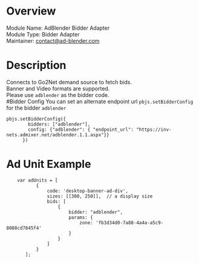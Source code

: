 # Overview

Module Name: AdBlender Bidder Adapter  
Module Type: Bidder Adapter  
Maintainer: contact@ad-blender.com

# Description

Connects to Go2Net demand source to fetch bids.  
Banner and Video formats are supported.  
Please use ```adblender``` as the bidder code.  
#Bidder Config
You can set an alternate endpoint url `pbjs.setBidderConfig` for the bidder `adblender`
```
pbjs.setBidderConfig({
        bidders: ["adblender"],
        config: {"adblender": { "endpoint_url": "https://inv-nets.admixer.net/adblender.1.1.aspx"}}
      })
```
# Ad Unit Example
```
    var adUnits = [
           {
               code: 'desktop-banner-ad-div',
               sizes: [[300, 250]],  // a display size
               bids: [
                   {
                       bidder: "adblender",
                       params: {
                           zone: 'fb3d34d0-7a88-4a4a-a5c9-8088cd7845f4'
                       }
                   }
               ]
           }
       ];
```
